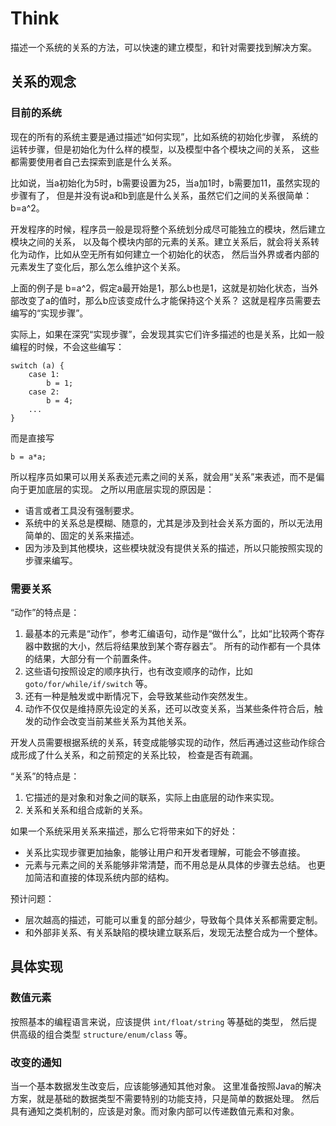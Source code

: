 # Think

描述一个系统的关系的方法，可以快速的建立模型，和针对需要找到解决方案。

## 关系的观念

### 目前的系统

现在的所有的系统主要是通过描述“如何实现”，比如系统的初始化步骤，
系统的运转步骤，但是初始化为什么样的模型，以及模型中各个模块之间的关系，
这些都需要使用者自己去探索到底是什么关系。

比如说，当a初始化为5时，b需要设置为25，当a加1时，b需要加11，虽然实现的步骤有了，
但是并没有说a和b到底是什么关系，虽然它们之间的关系很简单：b=a^2。

开发程序的时候，程序员一般是现将整个系统划分成尽可能独立的模块，然后建立模块之间的关系，
以及每个模块内部的元素的关系。建立关系后，就会将关系转化为动作，比如从空无所有如何建立一个初始化的状态，
然后当外界或者内部的元素发生了变化后，那么怎么维护这个关系。

上面的例子是 b=a^2，假定a最开始是1，那么b也是1，这就是初始化状态，当外部改变了a的值时，那么b应该变成什么才能保持这个关系？
这就是程序员需要去编写的“实现步骤”。

实际上，如果在深究“实现步骤”，会发现其实它们许多描述的也是关系，比如一般编程的时候，不会这些编写：

```
switch (a) {
    case 1:
        b = 1;
    case 2:
        b = 4;
    ...
}
```

而是直接写

```
b = a*a;
```

所以程序员如果可以用关系表述元素之间的关系，就会用“关系”来表述，而不是偏向于更加底层的实现。
之所以用底层实现的原因是：

* 语言或者工具没有强制要求。
* 系统中的关系总是模糊、随意的，尤其是涉及到社会关系方面的，所以无法用简单的、固定的关系来描述。
* 因为涉及到其他模块，这些模块就没有提供关系的描述，所以只能按照实现的步骤来编写。

### 需要关系

“动作”的特点是：

1. 最基本的元素是“动作”，参考汇编语句，动作是“做什么”，比如“比较两个寄存器中数据的大小，然后将结果放到某个寄存器去”。
    所有的动作都有一个具体的结果，大部分有一个前置条件。
1. 这些语句按照设定的顺序执行，也有改变顺序的动作，比如 `goto/for/while/if/switch` 等。
1. 还有一种是触发或中断情况下，会导致某些动作突然发生。
1. 动作不仅仅是维持原先设定的关系，还可以改变关系，当某些条件符合后，触发的动作会改变当前某些关系为其他关系。

开发人员需要根据系统的关系，转变成能够实现的动作，然后再通过这些动作综合成形成了什么关系，和之前预定的关系比较，
检查是否有疏漏。

“关系”的特点是：

1. 它描述的是对象和对象之间的联系，实际上由底层的动作来实现。
1. 关系和关系和组合成新的关系。

如果一个系统采用关系来描述，那么它将带来如下的好处：

* 关系比实现步骤更加抽象，能够让用户和开发者理解，可能会不够直接。
* 元素与元素之间的关系能够非常清楚，而不用总是从具体的步骤去总结。
  也更加简洁和直接的体现系统内部的结构。

预计问题：
* 层次越高的描述，可能可以重复的部分越少，导致每个具体关系都需要定制。
* 和外部非关系、有关系缺陷的模块建立联系后，发现无法整合成为一个整体。

## 具体实现

### 数值元素

按照基本的编程语言来说，应该提供 `int/float/string` 等基础的类型，
然后提供高级的组合类型 `structure/enum/class` 等。

### 改变的通知

当一个基本数据发生改变后，应该能够通知其他对象。
这里准备按照Java的解决方案，就是基础的数据类型不需要特别的功能支持，只是简单的数据处理。
然后具有通知之类机制的，应该是对象。而对象内部可以传递数值元素和对象。
